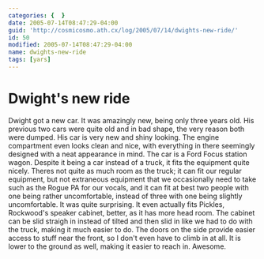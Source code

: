 ```yaml
---
categories: {  }
date: 2005-07-14T08:47:29-04:00
guid: 'http://cosmicosmo.ath.cx/log/2005/07/14/dwights-new-ride/'
id: 50
modified: 2005-07-14T08:47:29-04:00
name: dwights-new-ride
tags: [yars]
---
```


Dwight's new ride
=================

Dwight got a new car.  It was amazingly new, being only three years old.  His previous two cars were quite old and in bad shape, the very reason both were dumped.  His car is very new and shiny looking.  The engine compartment even looks clean and nice, with everything in there seemingly designed with a neat appearance in mind.  The car is a Ford Focus station wagon.  Despite it being a car instead of a truck, it fits the equipment quite nicely.  Theres not quite as much room as the truck; it can fit our regular equipment, but not extraneous equipment that we occasionally need to take such as the Rogue PA for our vocals, and it can fit at best two people with one being rather uncomfortable, instead of three with one being slightly uncomfortable.  It was quite surprising.  It even actually fits Pickles, Rockwood's speaker cabinet, better, as it has more head room.  The cabinet can be slid straigh in instead of tilted and then slid in like we had to do with the truck, making it much easier to do.  The doors on the side provide easier access to stuff near the front, so I don't even have to climb in at all.  It is lower to the ground as well, making it easier to reach in.  Awesome.
